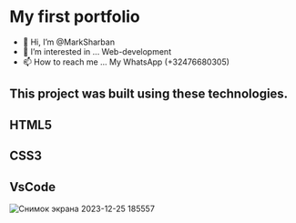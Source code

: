 # My first portfolio
- 👋 Hi, I’m @MarkSharban
- 👀 I’m interested in ... Web-development
- 📫 How to reach me ... My WhatsApp (+32476680305)
## This project was built using these technologies.
## HTML5
## CSS3
## VsCode



![Снимок экрана 2023-12-25 185557](https://github.com/MarkSharban/First-Portfolio/assets/154080698/3d4c18ef-bf68-4689-9756-25208f423798)



